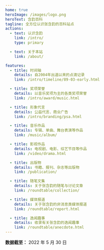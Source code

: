 ```yaml
---
home: true
heroImage: /images/logo.png
heroText: 含韵百科
tagline: 全方位认识张含韵的百科站点
actions:
  - text: 认识含韵
    link: /intro/
    type: primary

  - text: 关于本站
    link: /about/

features:
  - title: 时间轴
    details: 自2004年出道以来的点滴记录
    link: /intro/timeline/89-03-early.html

  - title: 奖项荣誉
    details: 以音乐奖项为主的各类奖项荣誉
    link: /intro/award/music.html

  - title: 形象代言
    details: 公益代言、商业广告
    link: /intro/branding/psa.html

  - title: 音乐作品
    details: 专辑、单曲、舞台表演等作品
    link: /music/album/

  - title: 影视作品
    details: 电视剧、电影、综艺节目等作品
    link: /video/drama.html

  - title: 出版物
    details: 书籍、报刊、杂志等出版物
    link: /publication/

  - title: 随笔文集
    details: 关于张含韵的随笔与讨论文章
    link: /roundtable/collection/

  - title: 媒体报道
    details: 关于张含韵的非消息类媒体报道
    link: /roundtable/report.html

  - title: 逸闻趣事
    details: 收录有关张含韵的逸闻趣事
    link: /roundtable/anecdote.html
---
```


**数据截至：** 2022 年 5 月 30 日
